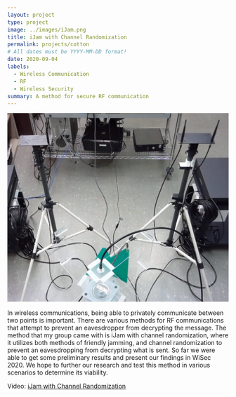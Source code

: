 ```yaml
---
layout: project
type: project
image: ../images/iJam.png
title: iJam with Channel Randomization
permalink: projects/cotton
# All dates must be YYYY-MM-DD format!
date: 2020-09-04
labels:
  - Wireless Communication
  - RF
  - Wireless Security
summary: A method for secure RF communication
---
```


<img class="ui image" src="../images/iJam.png">

In wireless communications, being able to privately communicate between two points is important. There are various methods for RF communications that attempt to prevent an eavesdropper from decrypting the message. The method that my group came with is iJam with channel randomization, where it utilizes both methods of friendly jamming, and channel randomization to prevent an eavesdropping from decrypting what is sent. So far we were able to get some preliminary results and present our findings in WiSec 2020. We hope to further our research and test this method in various scenarios to determine its viability.

Video: <a href="https://www.youtube.com/watch?v=lMRiCmiHmb0&list=PL4FCce8hBdnKuFYGLkbFG4il84N6nVk3P&index=2&t=15s"><i class="large youtube icon "></i>iJam with Channel Randomization</a>

